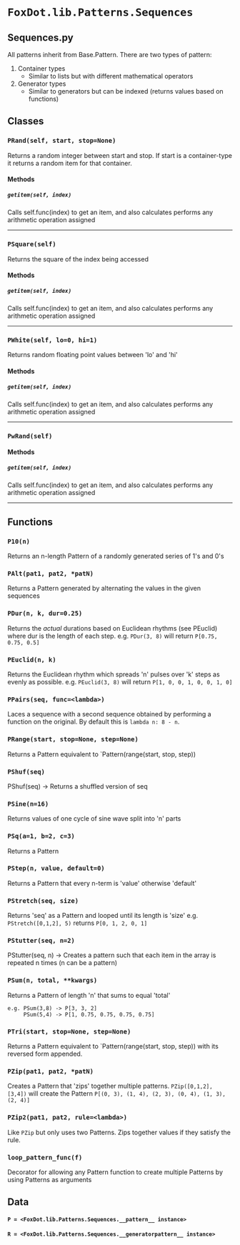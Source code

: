 # `FoxDot.lib.Patterns.Sequences`

Sequences.py
------------
All patterns inherit from Base.Pattern. There are two types of pattern:

1. Container types
    - Similar to lists but with different mathematical operators
2. Generator types
    - Similar to generators but can be indexed (returns values based on functions)

## Classes

### `PRand(self, start, stop=None)`

Returns a random integer between start and stop. If start is a container-type it returns
a random item for that container. 

#### Methods

##### `getitem(self, index)`

Calls self.func(index) to get an item, and also calculates
performs any arithmetic operation assigned 

---

### `PSquare(self)`

Returns the square of the index being accessed 

#### Methods

##### `getitem(self, index)`

Calls self.func(index) to get an item, and also calculates
performs any arithmetic operation assigned 

---

### `PWhite(self, lo=0, hi=1)`

Returns random floating point values between 'lo' and 'hi' 

#### Methods

##### `getitem(self, index)`

Calls self.func(index) to get an item, and also calculates
performs any arithmetic operation assigned 

---

### `PwRand(self)`



#### Methods

##### `getitem(self, index)`

Calls self.func(index) to get an item, and also calculates
performs any arithmetic operation assigned 

---

## Functions

### `P10(n)`

Returns an n-length Pattern of a randomly generated series of 1's and 0's 

### `PAlt(pat1, pat2, *patN)`

Returns a Pattern generated by alternating the values in the given sequences 

### `PDur(n, k, dur=0.25)`

Returns the *actual* durations based on Euclidean rhythms (see PEuclid) where dur
is the length of each step.
e.g. `PDur(3, 8)` will return `P[0.75, 0.75, 0.5]` 

### `PEuclid(n, k)`

Returns the Euclidean rhythm which spreads 'n' pulses over 'k' steps as evenly as possible.
e.g. `PEuclid(3, 8)` will return `P[1, 0, 0, 1, 0, 0, 1, 0]` 

### `PPairs(seq, func=<lambda>)`

Laces a sequence with a second sequence obtained
by performing a function on the original. By default this is
`lambda n: 8 - n`. 

### `PRange(start, stop=None, step=None)`

Returns a Pattern equivalent to `Pattern(range(start, stop, step)) 

### `PShuf(seq)`

PShuf(seq) -> Returns a shuffled version of seq

### `PSine(n=16)`

Returns values of one cycle of sine wave split into 'n' parts 

### `PSq(a=1, b=2, c=3)`

Returns a Pattern 

### `PStep(n, value, default=0)`

Returns a Pattern that every n-term is 'value' otherwise 'default' 

### `PStretch(seq, size)`

Returns 'seq' as a Pattern and looped until its length is 'size'
e.g. `PStretch([0,1,2], 5)` returns `P[0, 1, 2, 0, 1]` 

### `PStutter(seq, n=2)`

PStutter(seq, n) -> Creates a pattern such that each item in the array is repeated n times (n can be a pattern) 

### `PSum(n, total, **kwargs)`

Returns a Pattern of length 'n' that sums to equal 'total'

```
e.g. PSum(3,8) -> P[3, 3, 2]
     PSum(5,4) -> P[1, 0.75, 0.75, 0.75, 0.75]
```

### `PTri(start, stop=None, step=None)`

Returns a Pattern equivalent to `Pattern(range(start, stop, step)) with its reversed form appended.

### `PZip(pat1, pat2, *patN)`

Creates a Pattern that 'zips' together multiple patterns. `PZip([0,1,2], [3,4])`
will create the Pattern `P[(0, 3), (1, 4), (2, 3), (0, 4), (1, 3), (2, 4)]` 

### `PZip2(pat1, pat2, rule=<lambda>)`

Like `PZip` but only uses two Patterns. Zips together values if they satisfy the rule. 

### `loop_pattern_func(f)`

Decorator for allowing any Pattern function to create
multiple Patterns by using Patterns as arguments 

## Data

#### `P = <FoxDot.lib.Patterns.Sequences.__pattern__ instance>`

#### `R = <FoxDot.lib.Patterns.Sequences.__generatorpattern__ instance>`


